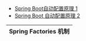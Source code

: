 

* [Spring Boot自动配置原理 1 ](http://c.biancheng.net/spring_boot/auto-config.html)
* [Spring Boot 自动配置原理 2 ](https://www.cnblogs.com/crazymakercircle/p/13895735.html)


Spring Factories 机制|
---|
